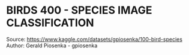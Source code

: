 # BIRDS 400 - SPECIES IMAGE CLASSIFICATION 

Source: https://www.kaggle.com/datasets/gpiosenka/100-bird-species  
Author: Gerald Piosenka - gpiosenka